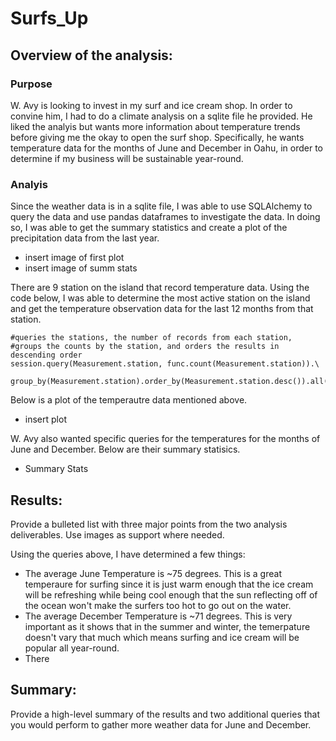 # Surfs_Up
## Overview of the analysis: 
### Purpose
W. Avy is looking to invest in my surf and ice cream shop. In order to convine him, I had to do a climate analysis on a sqlite file he provided. He liked the analyis but  wants more information about temperature trends before giving me the okay to open the surf shop. Specifically, he wants temperature data for the months of June and December in Oahu, in order to determine if my business will be sustainable year-round.

### Analyis
Since the weather data is in a sqlite file, I was able to use SQLAlchemy to query the data and use pandas dataframes to investigate the data. In doing so, I was able to get the summary statistics and create a plot of the precipitation data from the last year.

- insert image of first plot
- insert image of summ stats

There are 9 station on the island that record temperature data. Using the code below, I was able to determine the most active station on the island and get the temperature observation data for the last 12 months from that station.

    #queries the stations, the number of records from each station, 
    #groups the counts by the station, and orders the results in descending order
    session.query(Measurement.station, func.count(Measurement.station)).\
      group_by(Measurement.station).order_by(Measurement.station.desc()).all()

Below is a plot of the temperautre data mentioned above.

- insert plot

W. Avy also wanted specific queries for the temperatures for the months of June and December. Below are their summary statisics. 

- Summary Stats

## Results: 
Provide a bulleted list with three major points from the two analysis deliverables. Use images as support where needed.

Using the queries above, I have determined a few things:
- The average June Temperature is ~75 degrees. This is a great temperaure for surfing since it is just warm enough that the ice cream will be refreshing while being cool enough that the sun reflecting off of the ocean won't make the surfers too hot to go out on the water.
- The average December Temperature is ~71 degrees. This is very important as it shows that in the summer and winter, the temerpature doesn't vary that much which means surfing and ice cream will be popular all year-round.
- There
## Summary: 
Provide a high-level summary of the results and two additional queries that you would perform to gather more weather data for June and December.
